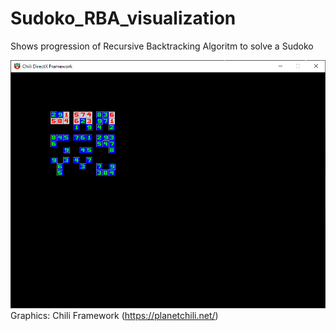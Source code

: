 # Sudoko_RBA_visualization
Shows progression of Recursive Backtracking Algoritm to solve a Sudoko

![Example run](example_run.gif)
Graphics: Chili Framework (https://planetchili.net/)
